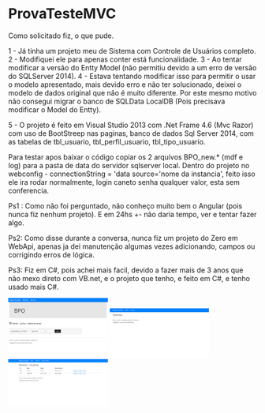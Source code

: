 # ProvaTesteMVC

Como solicitado fiz, o que pude.

1 - Já tinha um projeto meu de Sistema com Controle de Usuários completo. 2 - Modifiquei ele para apenas conter está funcionalidade. 3 - Ao tentar modificar a versão do Entty Model (não permitiu devido a um erro de versão do SQLServer 2014). 4 - Estava tentando modificar isso para permitir o usar o modelo apresentado, mais devido erro e não ter solucionado, deixei o modelo de dados original que não é muito diferente. Por este mesmo motivo não consegui migrar o banco de SQLData LocalDB (Pois precisava modificar o Model do Entty).

5 - O projeto é feito em Visual Studio 2013 com .Net Frame 4.6 (Mvc Razor) com uso de BootStreep nas paginas, banco de dados Sql Server 2014, com as tabelas de tbl_usuario, tbl_perfil_usuario, tbl_tipo_usuario.

Para testar apos baixar o código copiar os 2 arquivos BPO_new.* (mdf e log) para a pasta de data do servidor sqlserver local. Dentro do projeto no webconfig - connectionString = 'data source='nome da instancia', feito isso ele ira rodar normalmente, login caneto senha qualquer valor, esta sem conferencia.

Ps1 : Como não foi perguntado, não conheço muito bem o Angular (pois nunca fiz nenhum projeto). E em 24hs +- não daria tempo, ver e tentar fazer algo.

Ps2: Como disse durante a conversa, nunca fiz um projeto do Zero em WebApi, apenas ja dei manutenção algumas vezes adicionando, campos ou corrigindo erros de lógica.

Ps3: Fiz em C#, pois achei mais facil, devido a fazer mais de 3 anos que não mexo direto com VB.net, e o projeto que tenho, e feito em C#, e tenho usado mais C#.

<img src="https://github.com/caneto/ProvaTesteMVC/blob/master/Tela0BPO.png" width="40%">
<img src="https://github.com/caneto/ProvaTesteMVC/blob/master/Tela1BPO.png" width="40%">
<img src="https://github.com/caneto/ProvaTesteMVC/blob/master/Tela2BPO.png" width="40%"s>
